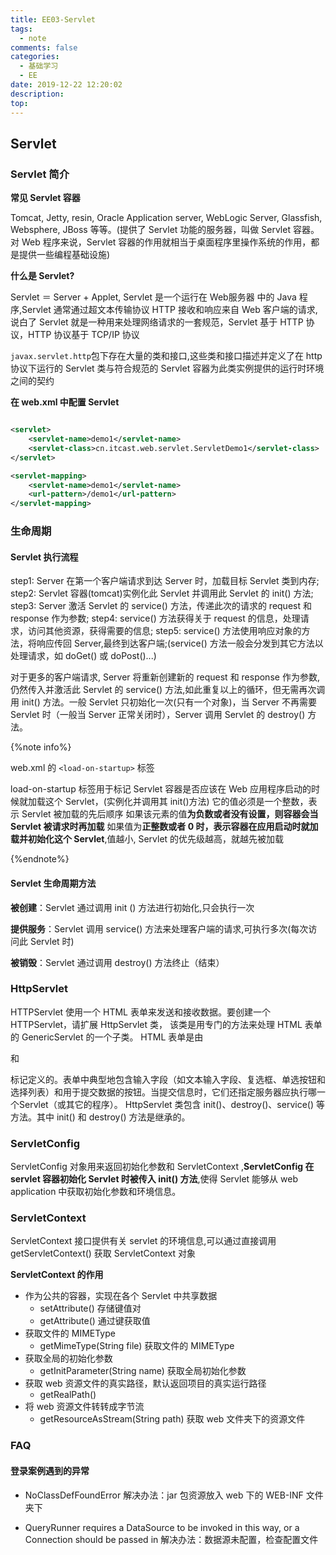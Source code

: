 ```yaml
---
title: EE03-Servlet
tags:
  - note
comments: false
categories:
  - 基础学习
  - EE
date: 2019-12-22 12:20:02
description:
top:
---
```


## Servlet

### Servlet 简介

**常见 Servlet 容器**

Tomcat, Jetty, resin, Oracle Application server, WebLogic Server, Glassfish, Websphere, JBoss 等等。(提供了 Servlet 功能的服务器，叫做 Servlet 容器。对 Web 程序来说，Servlet 容器的作用就相当于桌面程序里操作系统的作用，都是提供一些编程基础设施)


**什么是 Servlet?**

Servlet ＝ Server + Applet, Servlet 是一个运行在 Web服务器 中的 Java 程序,Servlet 通常通过超文本传输协议 HTTP 接收和响应来自 Web 客户端的请求,说白了 Servlet 就是一种用来处理网络请求的一套规范，Servlet 基于 HTTP 协议，HTTP 协议基于 TCP/IP 协议

`javax.servlet.http`包下存在大量的类和接口,这些类和接口描述并定义了在 http 协议下运行的 Servlet 类与符合规范的 Servlet 容器为此类实例提供的运行时环境之间的契约

**在 web.xml 中配置 Servlet**

```xml

<servlet>
    <servlet-name>demo1</servlet-name>
    <servlet-class>cn.itcast.web.servlet.ServletDemo1</servlet-class>
</servlet>

<servlet-mapping>
    <servlet-name>demo1</servlet-name>
    <url-pattern>/demo1</url-pattern>
</servlet-mapping>

``` 

### 生命周期

#### Servlet 执行流程

step1: Server 在第一个客户端请求到达 Server 时，加载目标 Servlet 类到内存;
step2: Servlet 容器(tomcat)实例化此 Servlet 并调用此 Servlet 的 init() 方法;
step3: Server 激活 Servlet 的 service() 方法，传递此次的请求的 request 和 response 作为参数;
step4: service() 方法获得关于 request 的信息，处理请求，访问其他资源，获得需要的信息;
step5: service() 方法使用响应对象的方法，将响应传回 Server,最终到达客户端;(service() 方法一般会分发到其它方法以处理请求，如 doGet() 或 doPost()...)

对于更多的客户端请求, Server 将重新创建新的 request 和 response 作为参数,仍然传入并激活此 Servlet 的 service() 方法,如此重复以上的循环，但无需再次调用 init() 方法。一般 Servlet 只初始化一次(只有一个对象)，当 Server 不再需要 Servlet 时（一般当 Server 正常关闭时），Server 调用 Servlet 的 destroy() 方法。

{%note info%}

web.xml 的 `<load-on-startup>` 标签

load-on-startup 标签用于标记 Servlet 容器是否应该在 Web 应用程序启动的时候就加载这个 Servlet，(实例化并调用其 init()方法)
它的值必须是一个整数，表示 Servlet 被加载的先后顺序
如果该元素的值**为负数或者没有设置，则容器会当 Servlet 被请求时再加载**
如果值为**正整数或者 0 时，表示容器在应用启动时就加载并初始化这个 Servlet**,值越小, Servlet 的优先级越高，就越先被加载

{%endnote%}


#### Servlet 生命周期方法

**被创建**：Servlet 通过调用 init () 方法进行初始化,只会执行一次 

**提供服务**：Servlet 调用 service() 方法来处理客户端的请求,可执行多次(每次访问此 Servlet 时)
  
**被销毁**：Servlet 通过调用 destroy() 方法终止（结束）
 
### HttpServlet

HTTPServlet 使用一个 HTML 表单来发送和接收数据。要创建一个 HTTPServlet，请扩展 HttpServlet 类， 该类是用专门的方法来处理 HTML 表单的 GenericServlet 的一个子类。 HTML 表单是由 <form> 和 </form> 标记定义的。表单中典型地包含输入字段（如文本输入字段、复选框、单选按钮和选择列表）和用于提交数据的按钮。当提交信息时，它们还指定服务器应执行哪一个Servlet（或其它的程序）。 HttpServlet 类包含 init()、destroy()、service() 等方法。其中 init() 和 destroy() 方法是继承的。

### ServletConfig 

ServletConfig 对象用来返回初始化参数和 ServletContext ,**ServletConfig 在 servlet 容器初始化 Servlet 时被传入 init() 方法**,使得 Servlet 能够从 web application 中获取初始化参数和环境信息。

### ServletContext

ServletContext 接口提供有关 servlet 的环境信息,可以通过直接调用 getServletContext() 获取 ServletContext 对象


**ServletContext 的作用**

* 作为公共的容器，实现在各个 Servlet 中共享数据
  * setAttribute() 存储键值对
  * getAttribute() 通过键获取值
* 获取文件的 MIMEType
  * getMimeType(String file) 获取文件的 MIMEType  
* 获取全局的初始化参数
  * getInitParameter(String name) 获取全局初始化参数
* 获取 web 资源文件的真实路径，默认返回项目的真实运行路径
  * getRealPath()
* 将 web 资源文件转转成字节流
  * getResourceAsStream(String path) 获取 web 文件夹下的资源文件 

### FAQ

#### 登录案例遇到的异常

* NoClassDefFoundError 解决办法：jar 包资源放入 web 下的 WEB-INF 文件夹下 

* QueryRunner requires a DataSource to be invoked in this way, or a Connection should be passed in
解决办法：数据源未配置，检查配置文件

